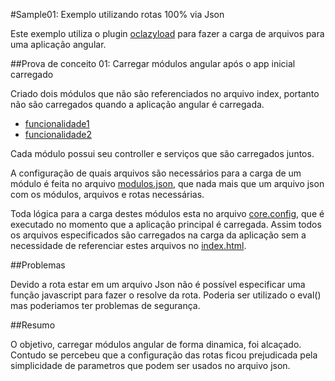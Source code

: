 ﻿#Sample01: Exemplo utilizando rotas 100% via Json

Este exemplo utiliza o plugin [oclazyload](https://oclazyload.readme.io/) para fazer a carga de arquivos para uma aplicação angular.

##Prova de conceito 01: Carregar módulos angular após o app inicial carregado

Criado dois módulos que não são referenciados no arquivo index, portanto não são carregados quando a aplicação angular é carregada.
- [funcionalidade1](https://github.com/stisociety/angular-oclazyload-samples/blob/master/src/oclazyload_sample_01/wwwroot/app/funcionalidade1/funcionalidade1.module.js)
- [funcionalidade2](https://github.com/stisociety/angular-oclazyload-samples/blob/master/src/oclazyload_sample_01/wwwroot/app/funcionalidade2/funcionalidade2.module.js)

Cada módulo possui seu controller e serviços que são carregados juntos.

A configuração de quais arquivos são necessários para a carga de um módulo é feita no arquivo [modulos.json](https://github.com/stisociety/angular-oclazyload-samples/blob/master/src/oclazyload_sample_01/wwwroot/app/dados/modulos.json), que nada mais que um arquivo json com os módulos, arquivos e rotas necessárias.

Toda lógica para a carga destes módulos esta no arquivo [core.config](https://github.com/stisociety/angular-oclazyload-samples/blob/master/src/oclazyload_sample_01/wwwroot/app/core/core.config.js), que é executado no momento que a aplicação principal é carregada. Assim todos os arquivos especificados são carregados na carga da aplicação sem a necessidade de referenciar estes arquivos no [index.html](https://github.com/stisociety/angular-oclazyload-samples/blob/master/src/oclazyload_sample_01/wwwroot/Index.html).

##Problemas

Devido a rota estar em um arquivo Json não é possível especificar uma função javascript para fazer o resolve da rota. Poderia ser utilizado o eval() mas poderiamos ter problemas de segurança.

##Resumo

O objetivo, carregar módulos angular de forma dinamica, foi alcaçado. Contudo se percebeu que a configuração das rotas ficou prejudicada pela simplicidade de parametros que podem ser usados no arquivo json.
